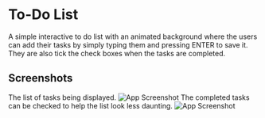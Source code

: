 
# To-Do List
A simple interactive to do list with an animated background where the users can add their tasks by simply typing them and pressing ENTER to save it. They are also tick the check boxes when the tasks are completed.


## Screenshots
The list of tasks being displayed.
![App Screenshot](https://ik.imagekit.io/pq7opoglh/GitHub_ReadMe/To-Do_List_Homepage_Screenshot/To-Do_List_Screenshot_cuwsVt4TQ.png?ik-sdk-version=javascript-1.4.3&updatedAt=1654864716343)
The completed tasks can be checked to help the list look less daunting.
![App Screenshot](https://ik.imagekit.io/pq7opoglh/GitHub_ReadMe/To-Do_List_Homepage_Screenshot/To-Do_List_Checkboc_rfmGNPI3u.png?ik-sdk-version=javascript-1.4.3&updatedAt=1654865013346)

